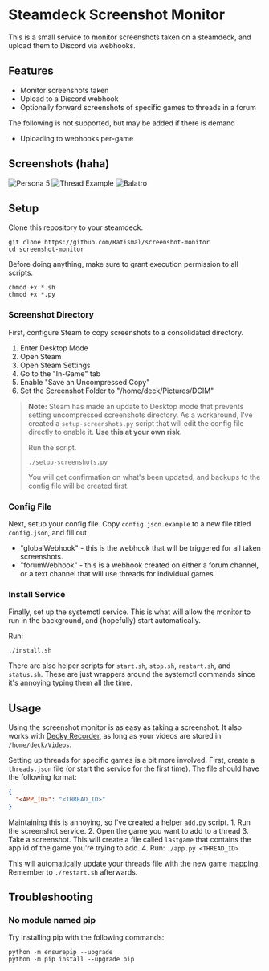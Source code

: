 # Steamdeck Screenshot Monitor

This is a small service to monitor screenshots taken on a steamdeck, and upload them to Discord via webhooks.

## Features

- Monitor screenshots taken
- Upload to a Discord webhook
- Optionally forward screenshots of specific games to threads in a forum

The following is not supported, but may be added if there is demand
- Uploading to webhooks per-game

## Screenshots (haha)

![Persona 5](https://owo.whats-th.is/2cnoWBF.png)
![Thread Example](https://owo.whats-th.is/5WKrXwM.png)
![Balatro](https://owo.whats-th.is/6txvSac.png)


## Setup

Clone this repository to your steamdeck.
```
git clone https://github.com/Ratismal/screenshot-monitor
cd screenshot-monitor
```

Before doing anything, make sure to grant execution permission to all scripts.
```
chmod +x *.sh
chmod +x *.py
```

### Screenshot Directory

First, configure Steam to copy screenshots to a consolidated directory.

1. Enter Desktop Mode
2. Open Steam
3. Open Steam Settings
4. Go to the "In-Game" tab
5. Enable "Save an Uncompressed Copy"
6. Set the Screenshot Folder to "/home/deck/Pictures/DCIM"

> **Note:** Steam has made an update to Desktop mode that prevents setting uncompressed screenshots directory. As a workaround, I've created a `setup-screenshots.py` script that will edit the config file directly to enable it. **Use this at your own risk.**
> 
> Run the script.
> ```
> ./setup-screenshots.py
> ```
> You will get confirmation on what's been updated, and backups to the config file will be created first.

### Config File

Next, setup your config file. Copy `config.json.example` to a new file titled `config.json`, and fill out
- "globalWebhook" - this is the webhook that will be triggered for all taken screenshots.
- "forumWebhook" - this is a webhook created on either a forum channel, or a text channel that will use threads for individual games

### Install Service

Finally, set up the systemctl service. This is what will allow the monitor to run in the background, and (hopefully) start automatically.

Run:
```
./install.sh
```

There are also helper scripts for `start.sh`, `stop.sh`, `restart.sh`, and `status.sh`. These are just wrappers around the systemctl commands since it's annoying typing them all the time.


## Usage

Using the screenshot monitor is as easy as taking a screenshot. It also works with [Decky Recorder](https://github.com/safijari/decky-recorder-fork), as long as your videos are stored in `/home/deck/Videos`.

Setting up threads for specific games is a bit more involved. First, create a `threads.json` file (or start the service for the first time). The file should have the following format:
```json
{
  "<APP_ID>": "<THREAD_ID>"
}
```

Maintaining this is annoying, so I've created a helper `add.py` script. 1. Run the screenshot service. 
2. Open the game you want to add to a thread
3. Take a screenshot. This will create a file called `lastgame` that contains the app id of the game you're trying to add.
4. Run: `./app.py <THREAD_ID>`

This will automatically update your threads file with the new game mapping. Remember to `./restart.sh` afterwards.

## Troubleshooting

### No module named pip

Try installing pip with the following commands:
```
python -m ensurepip --upgrade
python -m pip install --upgrade pip
```